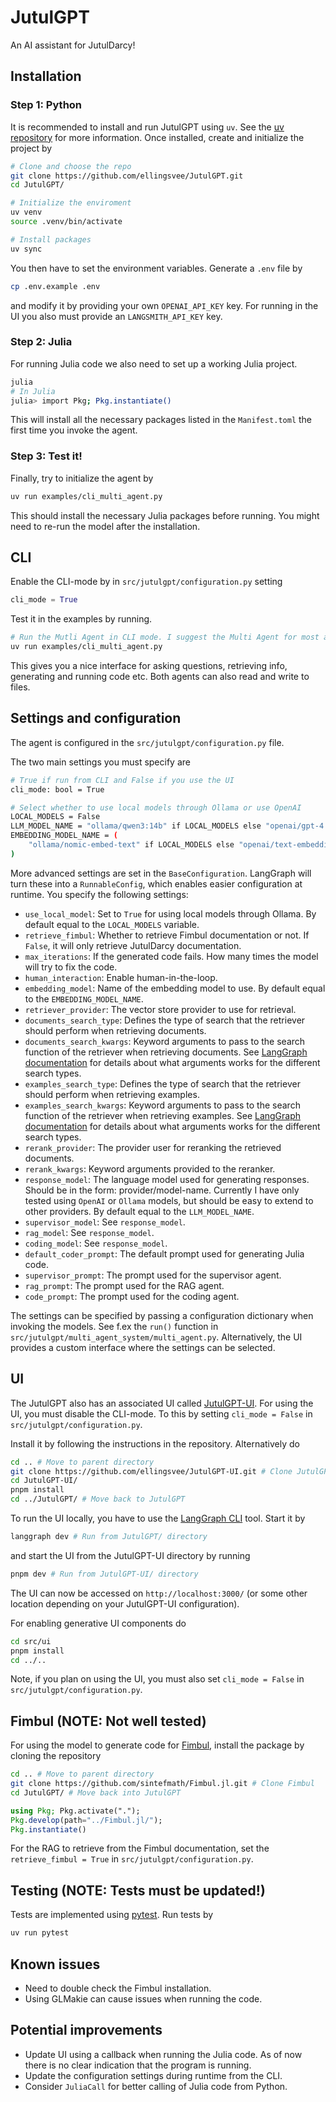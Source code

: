 # JutulGPT

An AI assistant for JutulDarcy!

## Installation
### Step 1: Python
It is recommended to install and run JutulGPT using `uv`. See the [uv repository](https://github.com/astral-sh/uv) for more information. Once installed, create and initialize the project by
```bash
# Clone and choose the repo
git clone https://github.com/ellingsvee/JutulGPT.git
cd JutulGPT/

# Initialize the enviroment
uv venv
source .venv/bin/activate

# Install packages
uv sync
```
You then have to set the environment variables. Generate a `.env` file by
```bash
cp .env.example .env
```
and modify it by providing your own `OPENAI_API_KEY` key.  For running in the UI you also must provide an `LANGSMITH_API_KEY` key.

### Step 2: Julia
For running Julia code we also need to set up a working Julia project. 
```bash
julia
# In Julia
julia> import Pkg; Pkg.instantiate()
```
This will install all the necessary packages listed in the `Manifest.toml` the first time you invoke the agent.


### Step 3: Test it!

Finally, try to initialize the agent by
```bash
uv run examples/cli_multi_agent.py
```
This should install the necessary Julia packages before running. You might need to re-run the model after the installation.

## CLI 

Enable the CLI-mode by in `src/jutulgpt/configuration.py` setting
```python
cli_mode = True
```

Test it in the examples by running. 
```bash
# Run the Mutli Agent in CLI mode. I suggest the Multi Agent for most advanced tasks!
uv run examples/cli_multi_agent.py
```
This gives you a nice interface for asking questions, retrieving info, generating and running code etc. Both agents can also read and write to files.

## Settings and configuration
The agent is configured in the `src/jutulgpt/configuration.py` file.  

The two main settings you must specify are
```bash
# True if run from CLI and False if you use the UI
cli_mode: bool = True

# Select whether to use local models through Ollama or use OpenAI
LOCAL_MODELS = False
LLM_MODEL_NAME = "ollama/qwen3:14b" if LOCAL_MODELS else "openai/gpt-4.1-mini"
EMBEDDING_MODEL_NAME = (
    "ollama/nomic-embed-text" if LOCAL_MODELS else "openai/text-embedding-3-small"
)
```

More advanced settings are set in the `BaseConfiguration`. LangGraph will turn these into a `RunnableConfig`, which enables easier configuration at runtime.  You specify the following settings:
- `use_local_model`: Set to `True` for using local models through Ollama. By default equal to the `LOCAL_MODELS` variable.
- `retrieve_fimbul`: Whether to retrieve Fimbul documentation or not. If `False`, it will only retrieve JutulDarcy documentation.
- `max_iterations`: If the generated code fails. How many times the model will try to fix the code.
- `human_interaction`: Enable human-in-the-loop.
- `embedding_model`: Name of the embedding model to use. By default equal to the `EMBEDDING_MODEL_NAME`.
- `retriever_provider`: The vector store provider to use for retrieval.
- `documents_search_type`: Defines the type of search that the retriever should perform when retrieving documents.
- `documents_search_kwargs`: Keyword arguments to pass to the search function of the retriever when retrieving documents. See [LangGraph documentation](https://python.langchain.com/api_reference/chroma/vectorstores/langchain_chroma.vectorstores.Chroma.html#langchain_chroma.vectorstores.Chroma.as_retriever) for details about what arguments works for the different search types.
- `examples_search_type`: Defines the type of search that the retriever should perform when retrieving examples.
- `examples_search_kwargs`: Keyword arguments to pass to the search function of the retriever when retrieving examples. See [LangGraph documentation](https://python.langchain.com/api_reference/chroma/vectorstores/langchain_chroma.vectorstores.Chroma.html#langchain_chroma.vectorstores.Chroma.as_retriever) for details about what arguments works for the different search types.
- `rerank_provider`: The provider user for reranking the retrieved documents.
- `rerank_kwargs`: Keyword arguments provided to the reranker.
- `response_model`: The language model used for generating responses. Should be in the form: provider/model-name. Currently I have only tested using `OpenAI` or `Ollama` models, but should be easy to extend to other providers. By default equal to the `LLM_MODEL_NAME`.
- `supervisor_model`: See `response_model`.
- `rag_model`: See `response_model`.
- `coding_model`: See `response_model`.
- `default_coder_prompt`: The default prompt used for generating Julia code.
- `supervisor_prompt`: The prompt used for the supervisor agent.
- `rag_prompt`: The prompt used for the RAG agent.
- `code_prompt`: The prompt used for the coding agent.

The settings can be specified by passing a configuration dictionary when invoking the models. See f.ex the `run()` function in `src/jutulgpt/multi_agent_system/multi_agent.py`. Alternatively, the UI provides a custom interface where the settings can be selected.

## UI
The JutulGPT also has an associated UI called [JutulGPT-UI](https://github.com/ellingsvee/JutulGPT-UI).  For using the UI, you must disable the CLI-mode. To this by setting `cli_mode = False` in `src/jutulgpt/configuration.py`.

Install it by following the instructions in the repository. Alternatively do
```bash
cd .. # Move to parent directory
git clone https://github.com/ellingsvee/JutulGPT-UI.git # Clone JutulGPT-UI
cd JutulGPT-UI/
pnpm install
cd ../JutulGPT/ # Move back to JutulGPT
```

To run the UI locally, you have to use the [LangGraph CLI](https://langchain-ai.github.io/langgraph/cloud/reference/cli/) tool. Start it by
```bash
langgraph dev # Run from JutulGPT/ directory
```
and start the UI from the JutulGPT-UI directory by running
```bash
pnpm dev # Run from JutulGPT-UI/ directory
```
The UI can now be accessed on `http://localhost:3000/` (or some other location depending on your JutulGPT-UI configuration).

For enabling generative UI components do 
```bash
cd src/ui
pnpm install
cd ../..
```

Note, if you plan on using the UI, you must also set `cli_mode = False` in `src/jutulgpt/configuration.py`.

## Fimbul (NOTE: Not well tested)
For using the model to generate code for [Fimbul](https://github.com/sintefmath/Fimbul.jl), install the package by cloning the repository
```bash
cd .. # Move to parent directory
git clone https://github.com/sintefmath/Fimbul.jl.git # Clone Fimbul
cd JutulGPT/ # Move back into JutulGPT
```
```julia
using Pkg; Pkg.activate(".");
Pkg.develop(path="../Fimbul.jl/");
Pkg.instantiate()
```
For the RAG to retrieve from the Fimbul documentation, set the `retrieve_fimbul = True` in `src/jutulgpt/configuration.py`.

## Testing (NOTE: Tests must be updated!)
Tests are implemented using [pytest](https://docs.pytest.org/en/stable/). Run tests by
```bash
uv run pytest
```

## Known issues
- Need to double check the Fimbul installation.
- Using GLMakie can cause issues when running the code.

## Potential improvements
- Update UI using a callback when running the Julia code. As of now there is no clear indication that the program is running.
- Update the configuration settings during runtime from the CLI.
- Consider `JuliaCall` for better calling of Julia code from Python.
